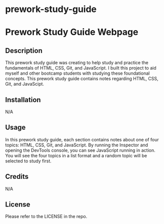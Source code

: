 # prework-study-guide
# Prework Study Guide Webpage

## Description

This prework study guide was creating to help study and practice the fundamentals of HTML, CSS, Git, and JavaScript. I built this project to aid myself and other bootcamp students with studying these foundational concepts. This prework study guide contains notes regarding HTML, CSS, Git, and JavaScipt. 

## Installation

N/A

## Usage

In this prework study guide, each section contains notes about one of four topics: HTML, CSS, Git, and JavaScript. By running the Inspector and opening the DevTools console, you can see JavaScript running in action. You will see the four topics in a list format and a random topic will be selected to study first.

## Credits

N/A

## License

Please refer to the LICENSE in the repo.